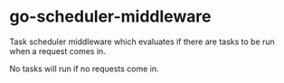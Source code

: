 # go-scheduler-middleware

Task scheduler middleware which evaluates if there are tasks to be run when a request comes in.

No tasks will run if no requests come in.